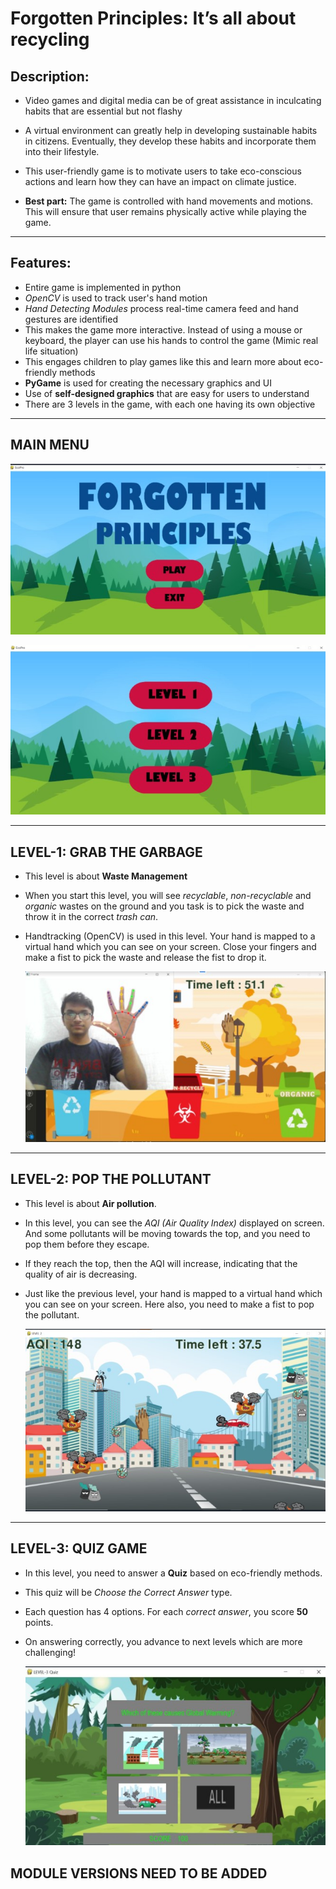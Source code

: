 # Forgotten Principles: It’s all about recycling

## Description:
* Video games and digital media can be of great assistance in inculcating habits that are essential but not flashy

* A virtual environment can greatly help in developing sustainable habits in citizens. Eventually, they develop these habits and incorporate them into their lifestyle.

* This user-friendly game is to motivate users to take eco-conscious actions and learn how they can have an impact on climate justice.

* __Best part:__ The game is controlled with hand movements and motions. This will ensure that user remains physically active while playing the game.

---

## Features:
* Entire game is implemented in python
* _OpenCV_ is used to track user's hand motion
* _Hand Detecting Modules_ process real-time camera feed and hand gestures are identified
* This makes the game more interactive. Instead of using a mouse or keyboard, the player can use his hands to control the game (Mimic real life situation)
* This engages children to play games like this and learn more about eco-friendly methods
* __PyGame__ is used for creating the necessary graphics and UI
* Use of __self-designed graphics__ that are easy for users to understand
* There are 3 levels in the game, with each one having its own objective

---

## MAIN MENU

![images in markdown](MainMenu-1.jpg)



![images in markdown](MainMenu-2.jpg)

---



## LEVEL-1: GRAB THE GARBAGE
* This level is about __Waste Management__ 
* When you start this level, you will see _recyclable_, _non-recyclable_ and _organic_ wastes on the ground and you task is to pick the waste and throw it in the correct _trash can_. 
* Handtracking (OpenCV) is used in this level. Your hand is mapped to a virtual hand which you can see on your screen. Close your fingers and make a fist to pick the waste and release the fist to drop it.

  ![images in markdown](Grab-The-Garbage-1/Assets/Gameplay-1.jpg)

---

## LEVEL-2: POP THE POLLUTANT
* This level is about __Air pollution__.
* In this level, you can see the _AQI (Air Quality Index)_ displayed on screen. And some pollutants will be moving towards the top, 
and you need to pop them before they escape.
* If they reach the top, then the AQI will increase, indicating that the quality of air is decreasing. 
* Just like  the previous level, your hand is mapped to a virtual hand which you can see on your screen. Here also, you need to make a fist to pop the pollutant. 

    ![images in markdown](Pop-The-Pollutant-2/Assets/Gameplay-2.jpg)

---

## LEVEL-3: QUIZ GAME
* In this level, you need to answer a __Quiz__ based on eco-friendly methods.
* This quiz will be _Choose the Correct Answer_ type.
* Each question has 4 options. For each _correct answer_, you score __50__ points.
* On answering correctly, you advance to next levels which are more challenging!

    ![images in markdown](Quiz-3/Assets/Gameplay-3.jpg)



## MODULE VERSIONS NEED TO BE ADDED

